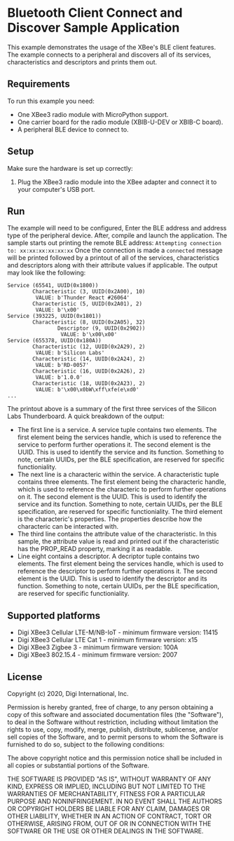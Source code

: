 Bluetooth Client Connect and Discover Sample Application
========================================================

This example demonstrates the usage of the XBee's BLE client features.
The example connects to a peripheral and discovers all of its services,
characteristics and descriptors and prints them out.

Requirements
------------

To run this example you need:

* One XBee3 radio module with MicroPython support.
* One carrier board for the radio module (XBIB-U-DEV or XBIB-C board).
* A peripheral BLE device to connect to.

Setup
-----

Make sure the hardware is set up correctly:

1. Plug the XBee3 radio module into the XBee adapter and connect it to your
   computer's USB port.

Run
---

The example will need to be configured, Enter the BLE address and address type
of the peripheral device. After, compile and launch the application.
The sample starts out printing the remote BLE address:
`Attempting connection to: xx:xx:xx:xx:xx:xx`
Once the connection is made a `connected` message will be printed followed by
a printout of all of the services, characteristics and descriptors along with
their attribute values if applicable. The output may look like the following:
```
Service (65541, UUID(0x1800))
        Characteristic (3, UUID(0x2A00), 10)
         VALUE: b'Thunder React #26064'
        Characteristic (5, UUID(0x2A01), 2)
         VALUE: b'\x00'
Service (393225, UUID(0x1801))
        Characteristic (8, UUID(0x2A05), 32)
                Descriptor (9, UUID(0x2902))
                 VALUE: b'\x00\x00'
Service (655378, UUID(0x180A))
        Characteristic (12, UUID(0x2A29), 2)
         VALUE: b'Silicon Labs'
        Characteristic (14, UUID(0x2A24), 2)
         VALUE: b'RD-0057'
        Characteristic (16, UUID(0x2A26), 2)
         VALUE: b'1.0.0'
        Characteristic (18, UUID(0x2A23), 2)
         VALUE: b'\x00\x0bW\xff\xfe(e\xd0'
...
```
The printout above is a summary of the first three services of the Silicon Labs
Thunderboard. A quick breakdown of the output:
*  The first line is a service. A service tuple contains two elements. The
   first element being the services handle, which is used to reference the
   service to perform further operations it. The second element is the UUID.
   This is used to identify the service and its function. Something to note,
   certain UUIDs, per the BLE specification, are reserved for specific
   functioniality.
*  The next line is a characteric within the service. A characteristic tuple
   contains three elements. The first element being the characteric handle,
   which is used to reference the characteric to perform further operations on
   it. The second element is the UUID. This is used to identify the service and
   its function. Something to note, certain UUIDs, per the BLE specification,
   are reserved for specific functioniality. The third element is the
   characteric's properties. The properties describe how the characteric can be
   interacted with.
*  The third line contains the attribute value of the characteristic. In this
   sample, the attribute value is read and printed out if the characteristic
   has the PROP_READ property, marking it as readable.
*  Line eight contains a descriptor. A decriptor tuple contains two elements.
   The first element being the services handle, which is used to reference the
   descriptor to perform further operations it. The second element is the UUID.
   This is used to identify the descriptor and its function. Something to note,
   certain UUIDs, per the BLE specification, are reserved for specific
   functioniality.

Supported platforms
-------------------

* Digi XBee3 Cellular LTE-M/NB-IoT - minimum firmware version: 11415
* Digi XBee3 Cellular LTE Cat 1 - minimum firmware version: x15
* Digi XBee3 Zigbee 3 - minimum firmware version: 100A
* Digi XBee3 802.15.4 - minimum firmware version: 2007

License
-------

Copyright (c) 2020, Digi International, Inc.

Permission is hereby granted, free of charge, to any person obtaining a copy
of this software and associated documentation files (the "Software"), to deal
in the Software without restriction, including without limitation the rights
to use, copy, modify, merge, publish, distribute, sublicense, and/or sell
copies of the Software, and to permit persons to whom the Software is
furnished to do so, subject to the following conditions:

The above copyright notice and this permission notice shall be included in all
copies or substantial portions of the Software.

THE SOFTWARE IS PROVIDED "AS IS", WITHOUT WARRANTY OF ANY KIND, EXPRESS OR
IMPLIED, INCLUDING BUT NOT LIMITED TO THE WARRANTIES OF MERCHANTABILITY,
FITNESS FOR A PARTICULAR PURPOSE AND NONINFRINGEMENT. IN NO EVENT SHALL THE
AUTHORS OR COPYRIGHT HOLDERS BE LIABLE FOR ANY CLAIM, DAMAGES OR OTHER
LIABILITY, WHETHER IN AN ACTION OF CONTRACT, TORT OR OTHERWISE, ARISING FROM,
OUT OF OR IN CONNECTION WITH THE SOFTWARE OR THE USE OR OTHER DEALINGS IN THE
SOFTWARE.
